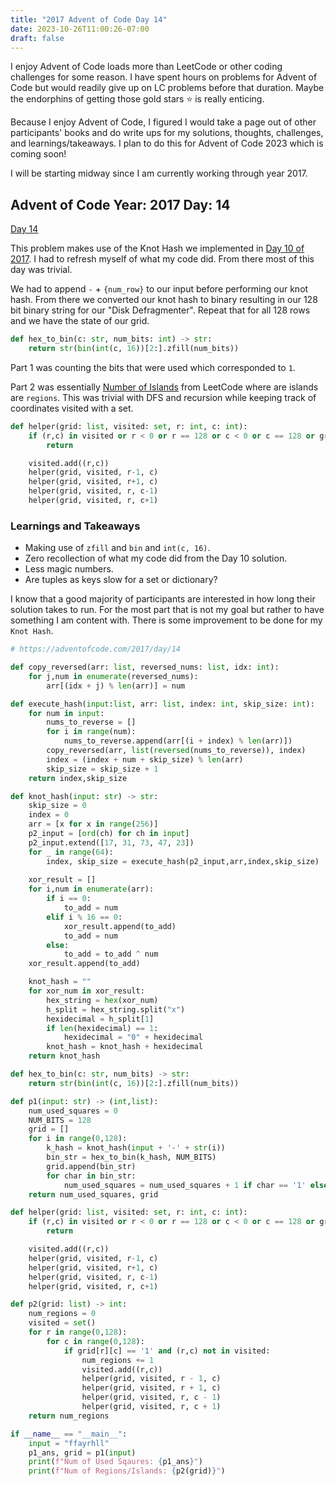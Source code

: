 ```yaml
---
title: "2017 Advent of Code Day 14"
date: 2023-10-26T11:00:26-07:00
draft: false
---
```


I enjoy Advent of Code loads more than LeetCode or other coding challenges for some reason. I have spent hours on problems for Advent of Code but would readily give up on LC problems before that duration. Maybe the endorphins of getting those gold stars ⭐ is really enticing.

Because I enjoy Advent of Code, I figured I would take a page out of other participants' books and do write ups for my solutions, thoughts, challenges, and learnings/takeaways. I plan to do this for Advent of Code 2023 which is coming soon!

I will be starting midway since I am currently working through year 2017.

<h2> Advent of Code Year: 2017 Day: 14 </h2>

[Day 14](https://adventofcode.com/2017/day/14)

This problem makes use of the Knot Hash we implemented in [Day 10 of 2017](https://adventofcode.com/2017/day/10). I had to refresh myself of what my code did. From there most of this day was trivial.

We had to append `-` + `{num_row}` to our input before performing our knot hash. From there we converted our knot hash to binary resulting in our 128 bit binary string for our "Disk Defragmenter". Repeat that for all 128 rows and we have the state of our grid.

```py
def hex_to_bin(c: str, num_bits: int) -> str:
    return str(bin(int(c, 16))[2:].zfill(num_bits))
```

Part 1 was counting the bits that were used which corresponded to `1`. 

Part 2 was essentially [Number of Islands](https://leetcode.com/problems/number-of-islands/) from LeetCode where are islands are `regions`. This was trivial with DFS and recursion while keeping track of coordinates visited with a set.

```py
def helper(grid: list, visited: set, r: int, c: int):
    if (r,c) in visited or r < 0 or r == 128 or c < 0 or c == 128 or grid[r][c] == '0':
        return

    visited.add((r,c))
    helper(grid, visited, r-1, c)
    helper(grid, visited, r+1, c)
    helper(grid, visited, r, c-1)
    helper(grid, visited, r, c+1)
```

<h3> Learnings and Takeaways </h3>

- Making use of `zfill` and `bin` and `int(c, 16)`.
- Zero recollection of what my code did from the Day 10 solution.
- Less magic numbers.
- Are tuples as keys slow for a set or dictionary?

I know that a good majority of participants are interested in how long their solution takes to run. For the most part that is not my goal but rather to have something I am content with. There is some improvement to be done for my `Knot Hash`.

```py
# https://adventofcode.com/2017/day/14

def copy_reversed(arr: list, reversed_nums: list, idx: int):
    for j,num in enumerate(reversed_nums):
        arr[(idx + j) % len(arr)] = num

def execute_hash(input:list, arr: list, index: int, skip_size: int):
    for num in input:
        nums_to_reverse = []
        for i in range(num):
            nums_to_reverse.append(arr[(i + index) % len(arr)])
        copy_reversed(arr, list(reversed(nums_to_reverse)), index)
        index = (index + num + skip_size) % len(arr)
        skip_size = skip_size + 1
    return index,skip_size

def knot_hash(input: str) -> str:
    skip_size = 0
    index = 0
    arr = [x for x in range(256)]
    p2_input = [ord(ch) for ch in input]
    p2_input.extend([17, 31, 73, 47, 23])
    for _ in range(64):
        index, skip_size = execute_hash(p2_input,arr,index,skip_size)
    
    xor_result = []
    for i,num in enumerate(arr):
        if i == 0:
            to_add = num
        elif i % 16 == 0:
            xor_result.append(to_add)
            to_add = num
        else:
            to_add = to_add ^ num
    xor_result.append(to_add)

    knot_hash = ""
    for xor_num in xor_result:
        hex_string = hex(xor_num)
        h_split = hex_string.split("x")
        hexidecimal = h_split[1]
        if len(hexidecimal) == 1:
            hexidecimal = "0" + hexidecimal
        knot_hash = knot_hash + hexidecimal
    return knot_hash

def hex_to_bin(c: str, num_bits) -> str:
    return str(bin(int(c, 16))[2:].zfill(num_bits))

def p1(input: str) -> (int,list):
    num_used_squares = 0
    NUM_BITS = 128
    grid = []
    for i in range(0,128):
        k_hash = knot_hash(input + '-' + str(i))
        bin_str = hex_to_bin(k_hash, NUM_BITS)
        grid.append(bin_str)
        for char in bin_str:
            num_used_squares = num_used_squares + 1 if char == '1' else num_used_squares
    return num_used_squares, grid

def helper(grid: list, visited: set, r: int, c: int):
    if (r,c) in visited or r < 0 or r == 128 or c < 0 or c == 128 or grid[r][c] == '0':
        return

    visited.add((r,c))
    helper(grid, visited, r-1, c)
    helper(grid, visited, r+1, c)
    helper(grid, visited, r, c-1)
    helper(grid, visited, r, c+1)

def p2(grid: list) -> int:
    num_regions = 0
    visited = set()
    for r in range(0,128):
        for c in range(0,128):
            if grid[r][c] == '1' and (r,c) not in visited:
                num_regions += 1
                visited.add((r,c))
                helper(grid, visited, r - 1, c)
                helper(grid, visited, r + 1, c)
                helper(grid, visited, r, c - 1)
                helper(grid, visited, r, c + 1)
    return num_regions

if __name__ == "__main__":
    input = "ffayrhll"
    p1_ans, grid = p1(input)
    print(f"Num of Used Sqaures: {p1_ans}")
    print(f"Num of Regions/Islands: {p2(grid)}")
```